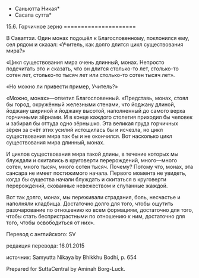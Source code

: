 * Саньютта Никая*
* Сасапа сутта*

15\.6\. Горчичное зерно
\=\=\=\=\=\=\=\=\=\=\=\=\=\=\=\=\=\=\=\=\=

В Саваттхи\. Один монах подошёл к Благословенному, поклонился ему, сел рядом и сказал: «Учитель, как долго длится цикл существования мира?»

«Цикл существования мира очень длинный, монах\. Непросто подсчитать это и сказать, что он длится столько\-то лет, столько\-то сотен лет, столько\-то тысяч лет или столько\-то сотен тысяч лет»\.

«Но можно ли привести пример, Учитель?»

«Можно, монах»—ответил Благословенный\. «Представь, монах, стоял бы город, окружённый железными стенами, что йоджану длиной, йоджану шириной и йоджану высотой, наполненный до самого верха горчичными зёрнами\. И в конце каждого столетия приходил бы человек и забирал бы оттуда одно зёрнышко\. Эта великая груда горчичных зёрен за счёт этих усилий истощилась бы и исчезла, но цикл существования мира так бы и не окончился\. Вот насколько цикл существования мира длинный, монах\.

И циклов существования мира такой длины, в течение которых мы блуждали и скитались в круговерти перерождений, много—много сотен, много тысяч, много сотен тысяч\. Почему? Потому что, монах, эта сансара не имеет постижимого начала\. Первого момента не увидеть, когда бы существа начали блуждать и скитаться в круговерти перерождений, скованные невежеством и спутанные жаждой\.

Вот так долго, монах, мы переживали страдания, боль, несчастье и наполняли кладбища\. Достаточно долго для того, чтобы ощутить разочарование по отношению ко всем формациям, достаточно для того, чтобы стать беспристрастными по отношению к ним, достаточно для того, чтобы освободиться от них»\.

Перевод с английского: SV

редакция перевода: 16\.01\.2015

источник: Samyutta Nikaya by Bhikkhu Bodhi, p\. 654

Prepared for SuttaCentral by Aminah Borg\-Luck\.